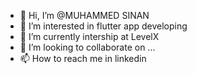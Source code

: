 - 👋 Hi, I’m @MUHAMMED SINAN
- 👀 I’m interested in flutter app developing
- 🌱 I’m currently intership at LevelX
- 💞️ I’m looking to collaborate on ...
- 📫 How to reach me  in linkedin

<!---
RASSMEDIA07/RASSMEDIA07 is a ✨ special ✨ repository because its `README.md` (this file) appears on your GitHub profile.
You can click the Preview link to take a look at your changes.
--->

